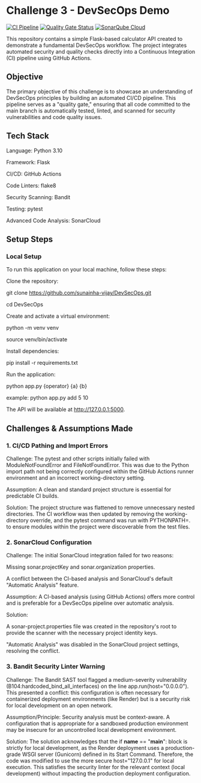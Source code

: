 

# Challenge 3 - DevSecOps Demo

[![CI Pipeline](https://github.com/sunainha-vijay/challenge3/actions/workflows/ci.yml/badge.svg)](https://github.com/sunainha-vijay/challenge3/actions/workflows/ci.yml)
[![Quality Gate Status](https://sonarcloud.io/api/project_badges/measure?project=sunainha-vijay_challenge3&metric=alert_status)](https://sonarcloud.io/summary/new_code?id=sunainha-vijay_challenge3)
[![SonarQube Cloud](https://sonarcloud.io/images/project_badges/sonarcloud-dark.svg)](https://sonarcloud.io/summary/new_code?id=sunainha-vijay_challenge3)

This repository contains a simple Flask-based calculator API created to demonstrate a fundamental DevSecOps workflow. The project integrates automated security and quality checks directly into a Continuous Integration (CI) pipeline using GitHub Actions.


## Objective
The primary objective of this challenge is to showcase an understanding of DevSecOps principles by building an automated CI/CD pipeline. This pipeline serves as a "quality gate," ensuring that all code committed to the main branch is automatically tested, linted, and scanned for security vulnerabilities and code quality issues.

## Tech Stack
Language: Python 3.10

Framework: Flask

CI/CD: GitHub Actions

Code Linters: flake8

Security Scanning: Bandit

Testing: pytest

Advanced Code Analysis: SonarCloud



## Setup Steps
### Local Setup
To run this application on your local machine, follow these steps:

Clone the repository:

git clone https://github.com/sunainha-vijay/DevSecOps.git

cd DevSecOps


Create and activate a virtual environment:

python -m venv venv

source venv/bin/activate


Install dependencies:

pip install -r requirements.txt


Run the application:

python app.py {operator} {a} {b}

example: python app.py add 5 10

The API will be available at http://127.0.0.1:5000.


## Challenges & Assumptions Made
### 1. CI/CD Pathing and Import Errors
Challenge: The pytest and other scripts initially failed with ModuleNotFoundError and FileNotFoundError. This was due to the Python import path not being correctly configured within the GitHub Actions runner environment and an incorrect working-directory setting.

Assumption: A clean and standard project structure is essential for predictable CI builds.

Solution: The project structure was flattened to remove unnecessary nested directories. The CI workflow was then updated by removing the working-directory override, and the pytest command was run with PYTHONPATH=. to ensure modules within the project were discoverable from the test files.

### 2. SonarCloud Configuration
Challenge: The initial SonarCloud integration failed for two reasons:

Missing sonar.projectKey and sonar.organization properties.

A conflict between the CI-based analysis and SonarCloud's default "Automatic Analysis" feature.

Assumption: A CI-based analysis (using GitHub Actions) offers more control and is preferable for a DevSecOps pipeline over automatic analysis.

Solution:

A sonar-project.properties file was created in the repository's root to provide the scanner with the necessary project identity keys.

"Automatic Analysis" was disabled in the SonarCloud project settings, resolving the conflict.

### 3. Bandit Security Linter Warning
Challenge: The Bandit SAST tool flagged a medium-severity vulnerability (B104:hardcoded_bind_all_interfaces) on the line app.run(host="0.0.0.0"). This presented a conflict: this configuration is often necessary for containerized deployment environments (like Render) but is a security risk for local development on an open network.

Assumption/Principle: Security analysis must be context-aware. A configuration that is appropriate for a sandboxed production environment may be insecure for an uncontrolled local development environment.

Solution: The solution acknowledges that the if __name__ == "__main__": block is strictly for local development, as the Render deployment uses a production-grade WSGI server (Gunicorn) defined in its Start Command. Therefore, the code was modified to use the more secure host="127.0.0.1" for local execution. This satisfies the security linter for the relevant context (local development) without impacting the production deployment configuration.
